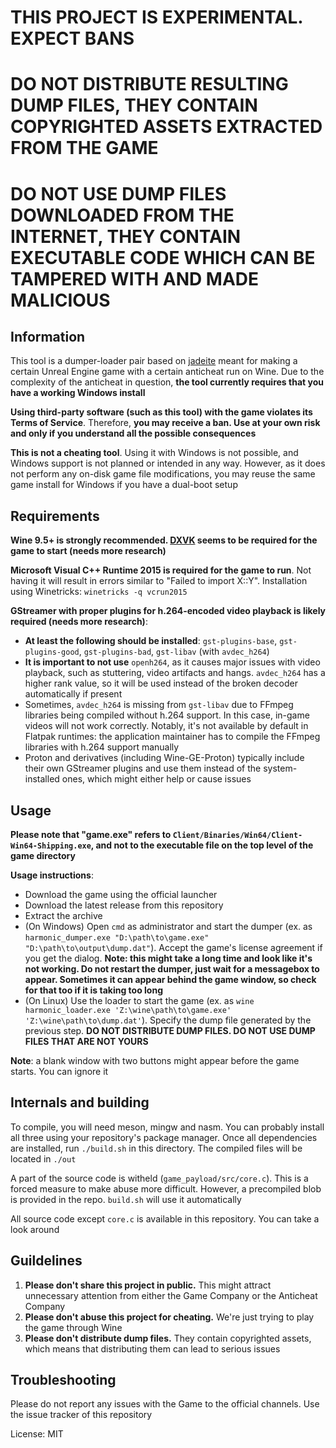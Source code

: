 # THIS PROJECT IS EXPERIMENTAL. EXPECT BANS
# DO NOT DISTRIBUTE RESULTING DUMP FILES, THEY CONTAIN COPYRIGHTED ASSETS EXTRACTED FROM THE GAME
# DO NOT USE DUMP FILES DOWNLOADED FROM THE INTERNET, THEY CONTAIN EXECUTABLE CODE WHICH CAN BE TAMPERED WITH AND MADE MALICIOUS
## Information
This tool is a dumper-loader pair based on [jadeite](https://codeberg.org/mkrsym1/jadeite) meant for making a certain Unreal Engine game with a certain anticheat run on Wine. Due to the complexity of the anticheat in question, **the tool currently requires that you have a working Windows install**

**Using third-party software (such as this tool) with the game violates its Terms of Service**. Therefore, **you may receive a ban. Use at your own risk and only if you understand all the possible consequences**

**This is not a cheating tool**. Using it with Windows is not possible, and Windows support is not planned or intended in any way. However, as it does not perform any on-disk game file modifications, you may reuse the same game install for Windows if you have a dual-boot setup

## Requirements
**Wine 9.5+ is strongly recommended. [DXVK](https://github.com/doitsujin/dxvk) seems to be required for the game to start (needs more research)**

**Microsoft Visual C++ Runtime 2015 is required for the game to run**. Not having it will result in errors similar to "Failed to import X::Y". Installation using Winetricks: `winetricks -q vcrun2015`

**GStreamer with proper plugins for h.264-encoded video playback is likely required (needs more research)**:
- **At least the following should be installed**: `gst-plugins-base`, `gst-plugins-good`, `gst-plugins-bad`, `gst-libav` (with `avdec_h264`)
- **It is important to not use** `openh264`, as it causes major issues with video playback, such as stuttering, video artifacts and hangs. `avdec_h264` has a higher rank value, so it will be used instead of the broken decoder automatically if present
- Sometimes, `avdec_h264` is missing from `gst-libav` due to FFmpeg libraries being compiled without h.264 support. In this case, in-game videos will not work correctly. Notably, it's not available by default in Flatpak runtimes: the application maintainer has to compile the FFmpeg libraries with h.264 support manually
- Proton and derivatives (including Wine-GE-Proton) typically include their own GStreamer plugins and use them instead of the system-installed ones, which might either help or cause issues

## Usage
**Please note that "game.exe" refers to `Client/Binaries/Win64/Client-Win64-Shipping.exe`, and not to the executable file on the top level of the game directory**

**Usage instructions**:
- Download the game using the official launcher
- Download the latest release from this repository
- Extract the archive
- (On Windows) Open `cmd` as administrator and start the dumper (ex. as `harmonic_dumper.exe "D:\path\to\game.exe" "D:\path\to\output\dump.dat"`). Accept the game's license agreement if you get the dialog. **Note: this might take a long time and look like it's not working. Do not restart the dumper, just wait for a messagebox to appear. Sometimes it can appear behind the game window, so check for that too if it is taking too long**
- (On Linux) Use the loader to start the game (ex. as `wine harmonic_loader.exe 'Z:\wine\path\to\game.exe' 'Z:\wine\path\to\dump.dat'`). Specify the dump file generated by the previous step. **DO NOT DISTRIBUTE DUMP FILES. DO NOT USE DUMP FILES THAT ARE NOT YOURS**

**Note**: a blank window with two buttons might appear before the game starts. You can ignore it

## Internals and building
To compile, you will need meson, mingw and nasm. You can probably install all three using your repository's package manager. Once all dependencies are installed, run `./build.sh` in this directory. The compiled files will be located in `./out`

A part of the source code is witheld (`game_payload/src/core.c`). This is a forced measure to make abuse more difficult. However, a precompiled blob is provided in the repo. `build.sh` will use it automatically

All source code except `core.c` is available in this repository. You can take a look around

## Guildelines
1. **Please don't share this project in public.** This might attract unnecessary attention from either the Game Company or the Anticheat Company
2. **Please don't abuse this project for cheating.** We're just trying to play the game through Wine
3. **Please don't distribute dump files.** They contain copyrighted assets, which means that distributing them can lead to serious issues

## Troubleshooting
Please do not report any issues with the Game to the official channels. Use the issue tracker of this repository

License: MIT
